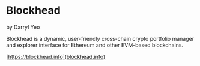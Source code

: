 # Blockhead

by Darryl Yeo

Blockhead is a dynamic, user-friendly cross-chain crypto portfolio manager and explorer interface for Ethereum and other EVM-based blockchains.

[https://blockhead.info](blockhead.info)